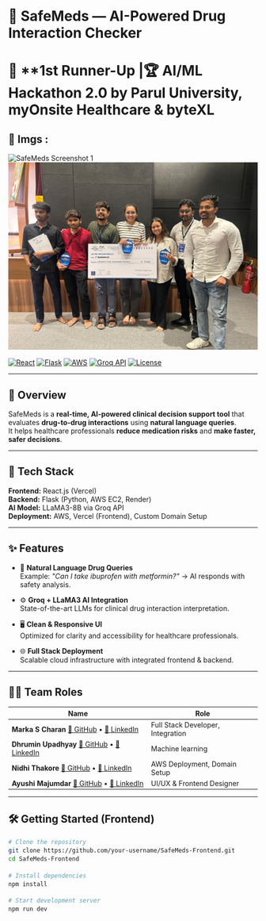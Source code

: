 # 🚀 SafeMeds — AI-Powered Drug Interaction Checker
# 🥈 **1st Runner-Up |🏆 **AI/ML Hackathon 2.0 by Parul University, myOnsite Healthcare & byteXL**

## 📸 Imgs :
![SafeMeds Screenshot 1](src/assets/safemeds-1.png)
![SafeMeds Screenshot 2](src/assets/safemeds-2.jpeg)


[![React](https://img.shields.io/badge/Frontend-React.js-blue?logo=react)](https://react.dev/)
[![Flask](https://img.shields.io/badge/Backend-Flask-black?logo=flask)](https://flask.palletsprojects.com/)
[![AWS](https://img.shields.io/badge/Cloud-AWS-orange?logo=amazon-aws)](https://aws.amazon.com/)
[![Groq API](https://img.shields.io/badge/AI-Groq_API-purple)](https://groq.com/)
[![License](https://img.shields.io/badge/License-MIT-green)](LICENSE)

---

## 📖 Overview
SafeMeds is a **real-time, AI-powered clinical decision support tool** that evaluates **drug-to-drug interactions** using **natural language queries**.  
It helps healthcare professionals **reduce medication risks** and **make faster, safer decisions**.

---

## 🧠 Tech Stack
**Frontend:** React.js (Vercel)  
**Backend:** Flask (Python, AWS EC2, Render)  
**AI Model:** LLaMA3-8B via Groq API  
**Deployment:** AWS, Vercel (Frontend), Custom Domain Setup  

---

## ✨ Features
- 🔎 **Natural Language Drug Queries**  
  Example: *"Can I take ibuprofen with metformin?"* → AI responds with safety analysis.  

- ⚙️ **Groq + LLaMA3 AI Integration**  
  State-of-the-art LLMs for clinical drug interaction interpretation.  

- 🖥️ **Clean & Responsive UI**  
  Optimized for clarity and accessibility for healthcare professionals.  

- 🌐 **Full Stack Deployment**  
  Scalable cloud infrastructure with integrated frontend & backend.

---

## 👨‍💻 Team Roles
| Name | Role |
|------|------|
| **Marka S Charan** [🔗 GitHub](https://github.com/MARKASCHARAN) • [🔗 LinkedIn](https://linkedin.com/in/markascharan) | Full Stack Developer, Integration|
| **Dhrumin Upadhyay** [🔗 GitHub](https://github.com/dhrumin-upadhyay) • [🔗 LinkedIn](https://www.linkedin.com/in/dhrumin-upadhyay-98b021287/) | Machine learning|
| **Nidhi Thakore** [🔗 GitHub](https://github.com/nidhi-thakore) • [🔗 LinkedIn](https://www.linkedin.com/in/nidhi-thakore-10b9b825b/) | AWS Deployment, Domain Setup |
| **Ayushi Majumdar** [🔗 GitHub](https://github.com/ayushi-majumdar) • [🔗 LinkedIn](https://www.linkedin.com/in/ayushi-majumdar-4318152a1/) | UI/UX & Frontend Designer |


---

## 🛠️ Getting Started (Frontend)

```bash
# Clone the repository
git clone https://github.com/your-username/SafeMeds-Frontend.git
cd SafeMeds-Frontend

# Install dependencies
npm install

# Start development server
npm run dev
